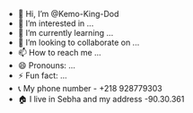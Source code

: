 - 👋 Hi, I’m @Kemo-King-Dod
- 👀 I’m interested in ...
- 🌱 I’m currently learning ...
- 💞️ I’m looking to collaborate on ...
- 📫 How to reach me ...
- 😄 Pronouns: ...
- ⚡ Fun fact: ...
- 📞 My phone number - +218 928779303
- 🏠 I live in Sebha and my address -90.30.361

<!---
Kemo-King-Dod/Kemo-King-Dod is a ✨ special ✨ repository because its `README.md` (this file) appears on your GitHub profile.
You can click the Preview link to take a look at your changes.
--->
